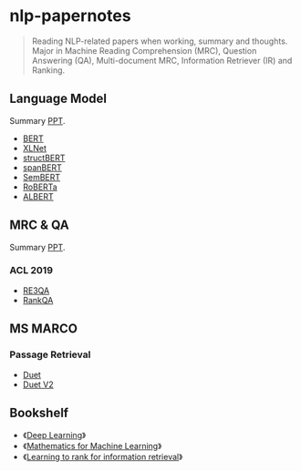 # nlp-papernotes

> Reading NLP-related papers when working, summary and thoughts. Major in Machine Reading Comprehension (MRC), Question Answering (QA), Multi-document MRC, Information Retriever (IR) and Ranking.

## Language Model

Summary [PPT](#).

- [BERT](#)
- [XLNet](#)
- [structBERT](#)
- [spanBERT](#)
- [SemBERT](#)
- [RoBERTa](#)
- [ALBERT](#)

## MRC & QA

Summary [PPT](#).

### ACL 2019
- [RE3QA](#)
- [RankQA](#)

## MS MARCO
### Passage Retrieval
- [Duet](#)
- [Duet V2](#)

## Bookshelf
- 《[Deep Learning](http://www.deeplearningbook.org/)》
- 《[Mathematics for Machine Learning](https://mml-book.github.io/)》
- 《[Learning to rank for information retrieval](https://www.cda.cn/uploadfile/image/20151220/20151220115436_46293.pdf)》